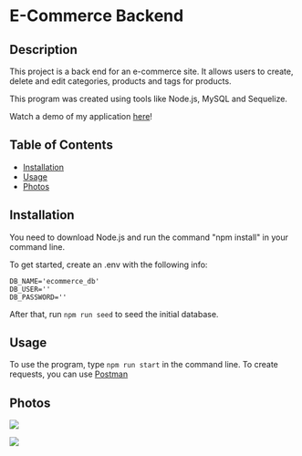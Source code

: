 # E-Commerce Backend

## Description

This project is a back end for an e-commerce site. It allows users to create, delete and edit categories, products and tags for products.

This program was created using tools like Node.js, MySQL and Sequelize.

Watch a demo of my application [here](https://drive.google.com/file/d/1ajig7-RD86fq_DoZydnLM_uVvCfUfbYJ/view?usp=sharing)!

## Table of Contents

- [Installation](#installation)
- [Usage](#usage)
- [Photos](#photos)

## Installation

You need to download Node.js and run the command "npm install" in your command line.

To get started, create an .env with the following info:

```env
DB_NAME='ecommerce_db'
DB_USER=''
DB_PASSWORD=''
```

After that, run `npm run seed` to seed the initial database.

## Usage

To use the program, type `npm run start` in the command line. To create requests, you can use [Postman](https://www.postman.com/downloads/)

## Photos

![](https://media.discordapp.net/attachments/790308309466087424/1193423669326778458/image.png?ex=65aca967&is=659a3467&hm=0f8d9223a927e645fd8316cba098a9e89847a35e0b386831423aad5224fa2009&=&format=webp&quality=lossless&width=694&height=1060)

![](https://media.discordapp.net/attachments/790308309466087424/1193424159229882408/image.png?ex=65aca9dc&is=659a34dc&hm=3d5357ca4f2e89d550429fcc8aed1e57fff09a497c9c40729d4c3f43d691f4cd&=&format=webp&quality=lossless&width=1410&height=811)
